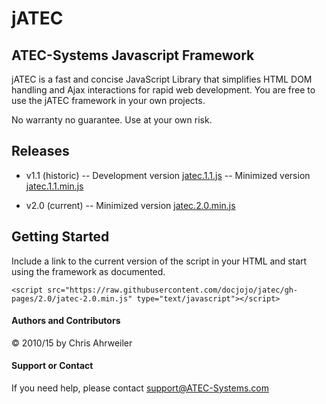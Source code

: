 # jATEC
## ATEC-Systems Javascript Framework

jATEC is a fast and concise JavaScript Library that simplifies HTML DOM handling and Ajax interactions for rapid web development.
You are free to use the jATEC framework in your own projects.

No warranty no guarantee.
Use at your own risk.

## Releases

- v1.1 (historic) -- Development version [jatec.1.1.js](https://raw.githubusercontent.com/docjojo/jatec/gh-pages/1.1/jatec-1.1.js) -- Minimized version [jatec.1.1.min.js](https://raw.githubusercontent.com/docjojo/jatec/gh-pages/1.1/jatec-1.1.min.js)

- v2.0 (current) -- Minimized version [jatec.2.0.min.js](https://raw.githubusercontent.com/docjojo/jatec/gh-pages/2.0/jatec-2.0.min.js)

## Getting Started

Include a link to the current version of the script in your HTML and start using the framework as documented.

	<script src="https://raw.githubusercontent.com/docjojo/jatec/gh-pages/2.0/jatec-2.0.min.js" type="text/javascript"></script> 

#### Authors and Contributors

&copy; 2010/15 by Chris Ahrweiler

#### Support or Contact

If you need help, please contact [support@ATEC-Systems.com](mailto:support@ATEC-Systems.com)

